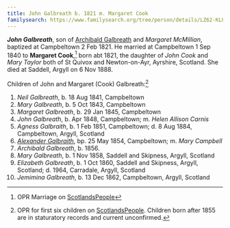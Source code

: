 ```yaml
---
title: John Galbreath b. 1821 m. Margaret Cook
familysearch: https://www.familysearch.org/tree/person/details/LZ62-KLL)
---
```

***John Galbreath***, son of  [Archibald Galbreath](galbreath-archibald-1798.md) and *Margaret McMillian*, baptized at Campbeltown 2 Feb 1821.  He married at Campbeltown 1 Sep 1840 to **Margaret Cook**,[^marriage] born abt 1821, the daughter of *John Cook* and *Mary Taylor* both of St Quivox and Newton-on-Ayr, Ayrshire, Scotland.  She died at Saddell, Argyll on 6 Nov 1888.

Children of John and Margaret (Cook) Galbreath:[^oprchildren]

1. *Neil Galbreath*, b. 18 Aug 1841, Campbeltown
2. *Mary Galbreath*, b. 5 Oct 1843, Campbeltown
3. *Margaret Galbreath*, b. 29 Jan 1845, Campbeltown
4. *John Galbreath*, b. Apr 1848, Campbeltown; m. *Helen Allison Carnis*
5. *Agness Galbraith*, b. 1 Feb 1851, Campbeltown; d. 8 Aug 1884, Campbeltown, Argyll, Scotland
6. *[Alexander Galbraith](galbraith-alexander-1854.md)*, bp. 25 May 1854, Campbeltown; m. *Mary Campbell*
7. *Archibald Galbreath*, b. 1856.
7. *Mary Galbreath*, b. 1 Nov 1858, Saddell and Skipness, Argyll, Scotland
8. *Elizabeth Galbreath*, b. 1 Oct 1860, Saddell and Skipness, Argyll, Scotland; d. 1964, Carradale, Argyll, Scotland
9. *Jemimina Galbreath*, b. 13 Dec 1862, Campbeltown, Argyll, Scotland

[^marriage]: OPR Marriage on [ScotlandsPeople](https://www.scotlandspeople.gov.uk/record-results?search_type=people&event=M&record_type%5B0%5D=opr_marriages&church_type=Old%20Parish%20Registers&dl_cat=church&dl_rec=church-banns-marriages&surname=galbreath&surname_so=exact&forename_so=starts&sex=M&spouse_name=cook&spouse_name_so=exact&from_year=1840&to_year=1840&county=ARGYLL&record=Church%20of%20Scotland%20%28old%20parish%20registers%29%20Roman%20Catholic%20Church%20Other%20churches)

[^oprchildren]: OPR for first six children on [ScotlandsPeople](https://www.scotlandspeople.gov.uk/record-results?search_type=people&event=%28B%20OR%20C%20OR%20S%29&record_type%5B0%5D=opr_births&church_type=Old%20Parish%20Registers&dl_cat=church&dl_rec=church-births-baptisms&surname=galbr&surname_so=starts&forename_so=starts&from_year=1840&to_year=1863&parent_names=galbr&parent_names_so=starts&parent_name_two=cook&parent_name_two_so=exact&county=ARGYLL&record=Church%20of%20Scotland%20%28old%20parish%20registers%29%20Roman%20Catholic%20Church%20Other%20churches&sort=asc&order=Date&field=year).  Children born after 1855 are in staturatory records and current unconfirmed.
